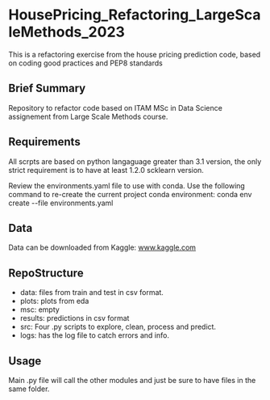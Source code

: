 # HousePricing_Refactoring_LargeScaleMethods_2023
This is a refactoring exercise from the house pricing prediction code, based on coding good practices and PEP8 standards

## Brief Summary
Repository to refactor code based on ITAM MSc in Data Science assignement from Large Scale Methods course.

## Requirements
All scrpts are based on python langaguage greater than 3.1 version, the only strict requirement is to have at least 1.2.0 scklearn version.

Review the environments.yaml file to use with conda. Use the following command to re-create the current project conda environment:
conda env create --file environments.yaml

## Data 
Data can be downloaded from Kaggle: www.kaggle.com

## RepoStructure
- data: files from train and test in csv format.
- plots: plots from eda
- msc: empty
- results: predictions in csv format
- src: Four .py scripts to explore, clean, process and predict.
- logs: has the log file to catch errors and info.

## Usage
Main .py file will call the other modules and just be sure to have files in the same folder.



